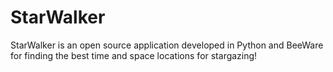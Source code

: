 # StarWalker
StarWalker is an open source application developed in Python and BeeWare for finding the best time and space locations for stargazing!
